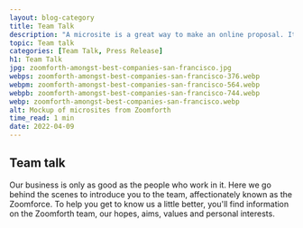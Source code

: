```yaml
---
layout: blog-category
title: Team Talk
description: "A microsite is a great way to make an online proposal. It’s quick and easy, and you can include all the information your client needs in one place."
topic: Team talk
categories: [Team Talk, Press Release]
h1: Team Talk
jpg: zoomforth-amongst-best-companies-san-francisco.jpg
webps: zoomforth-amongst-best-companies-san-francisco-376.webp
webpm: zoomforth-amongst-best-companies-san-francisco-564.webp
webpb: zoomforth-amongst-best-companies-san-francisco-744.webp
webp: zoomforth-amongst-best-companies-san-francisco.webp
alt: Mockup of microsites from Zoomforth
time_read: 1 min
date: 2022-04-09
---
```

## Team talk

Our business is only as good as the people who work in it. Here we go behind the scenes to introduce you to the team, affectionately known as the Zoomforce. To help you get to know us a little better, you'll find information on the Zoomforth team, our hopes, aims, values and personal interests.
